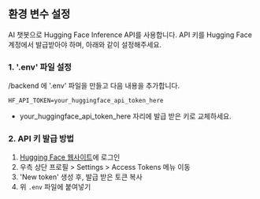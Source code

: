 ## 환경 변수 설정

AI 챗봇으로 Hugging Face Inference API를 사용합니다.
API 키를 Hugging Face 계정에서 발급받아야 하며, 아래와 같이 설정해주세요.

### 1. '.env' 파일 설정

/backend 에 '.env' 파일을 만들고 다음 내용을 추가합니다.

`HF_API_TOKEN=your_huggingface_api_token_here`

- your_huggingface_api_token_here 자리에 발급 받은 키로 교체하세요.

### 2. API 키 발급 방법

1. [Hugging Face 웹사이트](https://huggingface.co/)에 로그인
2. 우측 상단 프로필 > Settings > Access Tokens 메뉴 이동
3. 'New token' 생성 후, 발급 받은 토큰 복사
4. 위 `.env` 파일에 붙여넣기
